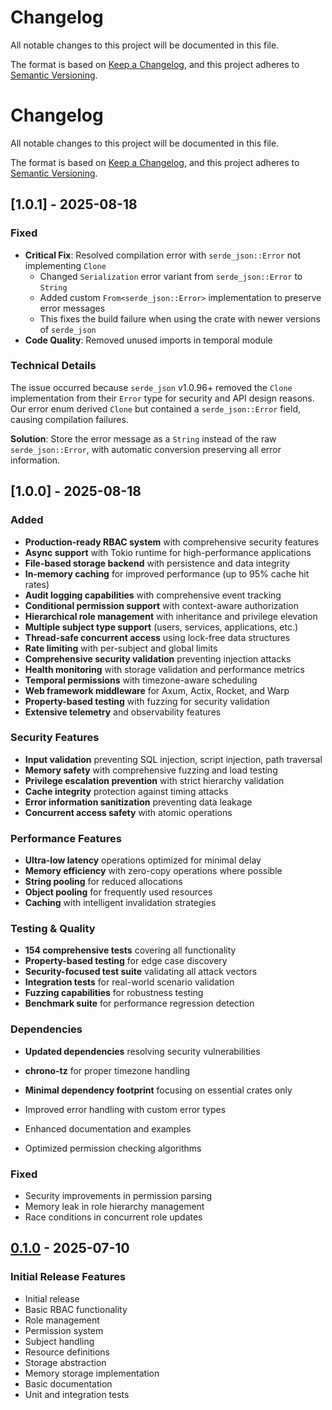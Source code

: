 # Changelog

All notable changes to this project will be documented in this file.

The format is based on [Keep a Changelog](https://keepachangelog.com/en/1.0.0/),
and this project adheres to [Semantic Versioning](https://semver.org/spec/v2.0.0.html).

# Changelog

All notable changes to this project will be documented in this file.

The format is based on [Keep a Changelog](https://keepachangelog.com/en/1.0.0/),
and this project adheres to [Semantic Versioning](https://semver.org/spec/v2.0.0.html).

## [1.0.1] - 2025-08-18

### Fixed

- **Critical Fix**: Resolved compilation error with `serde_json::Error` not implementing `Clone`
  - Changed `Serialization` error variant from `serde_json::Error` to `String`
  - Added custom `From<serde_json::Error>` implementation to preserve error messages
  - This fixes the build failure when using the crate with newer versions of `serde_json`
- **Code Quality**: Removed unused imports in temporal module

### Technical Details

The issue occurred because `serde_json` v1.0.96+ removed the `Clone` implementation from their `Error` type for security and API design reasons. Our error enum derived `Clone` but contained a `serde_json::Error` field, causing compilation failures.

**Solution**: Store the error message as a `String` instead of the raw `serde_json::Error`, with automatic conversion preserving all error information.

## [1.0.0] - 2025-08-18

### Added

- **Production-ready RBAC system** with comprehensive security features
- **Async support** with Tokio runtime for high-performance applications
- **File-based storage backend** with persistence and data integrity
- **In-memory caching** for improved performance (up to 95% cache hit rates)
- **Audit logging capabilities** with comprehensive event tracking
- **Conditional permission support** with context-aware authorization
- **Hierarchical role management** with inheritance and privilege elevation
- **Multiple subject type support** (users, services, applications, etc.)
- **Thread-safe concurrent access** using lock-free data structures
- **Rate limiting** with per-subject and global limits
- **Comprehensive security validation** preventing injection attacks
- **Health monitoring** with storage validation and performance metrics
- **Temporal permissions** with timezone-aware scheduling
- **Web framework middleware** for Axum, Actix, Rocket, and Warp
- **Property-based testing** with fuzzing for security validation
- **Extensive telemetry** and observability features

### Security Features

- **Input validation** preventing SQL injection, script injection, path traversal
- **Memory safety** with comprehensive fuzzing and load testing
- **Privilege escalation prevention** with strict hierarchy validation
- **Cache integrity** protection against timing attacks
- **Error information sanitization** preventing data leakage
- **Concurrent access safety** with atomic operations

### Performance Features

- **Ultra-low latency** operations optimized for minimal delay
- **Memory efficiency** with zero-copy operations where possible
- **String pooling** for reduced allocations
- **Object pooling** for frequently used resources
- **Caching** with intelligent invalidation strategies

### Testing & Quality

- **154 comprehensive tests** covering all functionality
- **Property-based testing** for edge case discovery
- **Security-focused test suite** validating all attack vectors
- **Integration tests** for real-world scenario validation
- **Fuzzing capabilities** for robustness testing
- **Benchmark suite** for performance regression detection

### Dependencies

- **Updated dependencies** resolving security vulnerabilities
- **chrono-tz** for proper timezone handling
- **Minimal dependency footprint** focusing on essential crates only

- Improved error handling with custom error types
- Enhanced documentation and examples
- Optimized permission checking algorithms

### Fixed

- Security improvements in permission parsing
- Memory leak in role hierarchy management
- Race conditions in concurrent role updates

## [0.1.0] - 2025-07-10

### Initial Release Features

- Initial release
- Basic RBAC functionality
- Role management
- Permission system
- Subject handling
- Resource definitions
- Storage abstraction
- Memory storage implementation
- Basic documentation
- Unit and integration tests

[0.1.0]: https://github.com/ciresnave/role-system/releases/tag/v0.1.0
